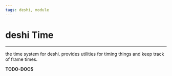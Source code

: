 ```yaml
---
tags: deshi, module
---
```

   
# deshi Time   
   
---   
the time system for deshi. provides utilities for timing things and keep track of frame times.   
   
**TODO-DOCS**